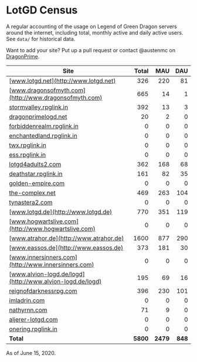 # LotGD Census
A regular accounting of the usage on Legend of Green Dragon servers around the internet, including total, monthly active and daily active users. See `data/` for historical data.

Want to add your site? Put up a pull request or contact @austenmc on [DragonPrime](http://dragonprime.net).


Site | Total | MAU | DAU
--- | ---:| ---:| ---:
[www.lotgd.net](http://www.lotgd.net)|326|220|81
[www.dragonsofmyth.com](http://www.dragonsofmyth.com)|665|14|1
[stormvalley.rpglink.in](http://stormvalley.rpglink.in)|392|13|3
[dragonprimelogd.net](http://dragonprimelogd.net)|20|2|0
[forbiddenrealm.rpglink.in](http://forbiddenrealm.rpglink.in)|0|0|0
[enchantedland.rpglink.in](http://enchantedland.rpglink.in)|0|0|0
[twx.rpglink.in](http://twx.rpglink.in)|0|0|0
[ess.rpglink.in](http://ess.rpglink.in)|0|0|0
[lotgd4adults2.com](http://lotgd4adults2.com)|362|168|68
[deathstar.rpglink.in](http://deathstar.rpglink.in)|161|82|35
[golden-empire.com](http://golden-empire.com)|0|0|0
[the-complex.net](http://the-complex.net)|469|263|104
[tynastera2.com](http://tynastera2.com)|0|0|0
[www.lotgd.de](http://www.lotgd.de)|770|351|119
[www.hogwartslive.com](http://www.hogwartslive.com)|0|0|0
[www.atrahor.de](http://www.atrahor.de)|1600|877|290
[www.eassos.de](http://www.eassos.de)|373|181|30
[www.innersinners.com](http://www.innersinners.com)|0|0|0
[www.alvion-logd.de/logd](http://www.alvion-logd.de/logd)|195|69|16
[reignofdarknessrpg.com](http://reignofdarknessrpg.com)|396|230|101
[imladrin.com](http://imladrin.com)|0|0|0
[nathyrnn.com](http://nathyrnn.com)|71|9|0
[aljerer-lotgd.com](http://aljerer-lotgd.com)|0|0|0
[onering.rpglink.in](http://onering.rpglink.in)|0|0|0
**Total**|**5800**|**2479**|**848**

As of June 15, 2020.
